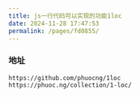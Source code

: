 ```yaml
---
title: js一行代码可以实现的功能1loc
date: 2024-11-28 17:47:53
permalink: /pages/fd0855/
---
```

### 地址

```
https://github.com/phuocng/1loc
https://phuoc.ng/collection/1-loc/
```

